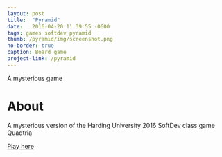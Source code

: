 ```yaml
---
layout: post
title:  "Pyramid"
date:   2016-04-20 11:39:55 -0600
tags: games softdev pyramid
thumb: /pyramid/img/screenshot.png
no-border: true
caption: Board game
project-link: /pyramid
---
```

A mysterious game<!--more-->

# About
A mysterious version of the Harding University 2016 SoftDev class game Quadtria

<div>
<a href="//gotankersley.github.io/pyramid/">Play here</a>
</div>

